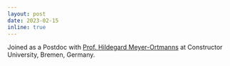 ```yaml
---
layout: post
date: 2023-02-15 
inline: true
---
```


Joined as a Postdoc with <a href='https://info.constructor.university/directory/meyer-ortmanns-external'>Prof. Hildegard Meyer-Ortmanns</a> at Constructor University, Bremen, Germany.
